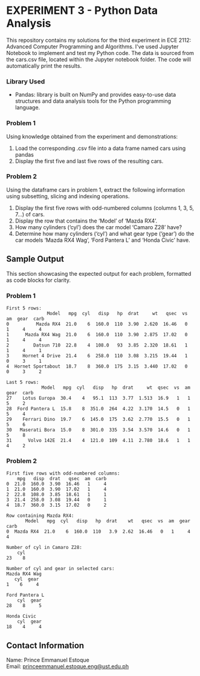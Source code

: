 # EXPERIMENT 3 - Python Data Analysis
This repository contains my solutions for the third experiment in ECE 2112: Advanced Computer Programming and Algorithms. I've used Jupyter Notebook to implement and test my Python code. The data is sourced from the cars.csv file, located within the Jupyter notebook folder. The code will automatically print the results.<br />

### Library Used
- Pandas: library is built on NumPy and provides easy-to-use data structures and data analysis tools for the Python programming language.

### Problem 1
Using knowledge obtained from the experiment and demonstrations:
1. Load the corresponding .csv file into a data frame named cars using pandas
2. Display the first five and last five rows of the resulting cars.

### Problem 2
Using the dataframe cars in problem 1, extract the following information using subsetting, slicing and indexing operations.
1. Display the first five rows with odd-numbered columns (columns 1, 3, 5, 7...) of cars.
2. Display the row that contains the ‘Model’ of ‘Mazda RX4’.
3. How many cylinders (‘cyl’) does the car model ‘Camaro Z28’ have?
4. Determine how many cylinders (‘cyl’) and what gear type (‘gear’) do the car models ‘Mazda RX4 Wag’, ‘Ford Pantera L’ and ‘Honda Civic’ have.

## Sample Output
This section showcasing the expected output for each problem, formatted as code blocks for clarity.
### Problem 1
```
First 5 rows:
               Model   mpg  cyl   disp   hp  drat     wt   qsec  vs  am  gear  carb
0          Mazda RX4  21.0    6  160.0  110  3.90  2.620  16.46   0   1     4     4
1      Mazda RX4 Wag  21.0    6  160.0  110  3.90  2.875  17.02   0   1     4     4
2         Datsun 710  22.8    4  108.0   93  3.85  2.320  18.61   1   1     4     1
3     Hornet 4 Drive  21.4    6  258.0  110  3.08  3.215  19.44   1   0     3     1
4  Hornet Sportabout  18.7    8  360.0  175  3.15  3.440  17.02   0   0     3     2

Last 5 rows:
             Model   mpg  cyl   disp   hp  drat     wt  qsec  vs  am  gear  carb
27    Lotus Europa  30.4    4   95.1  113  3.77  1.513  16.9   1   1     5     2
28  Ford Pantera L  15.8    8  351.0  264  4.22  3.170  14.5   0   1     5     4
29    Ferrari Dino  19.7    6  145.0  175  3.62  2.770  15.5   0   1     5     6
30   Maserati Bora  15.0    8  301.0  335  3.54  3.570  14.6   0   1     5     8
31      Volvo 142E  21.4    4  121.0  109  4.11  2.780  18.6   1   1     4     2
```

### Problem 2
```
First five rows with odd-numbered columns:
    mpg   disp  drat   qsec  am  carb
0  21.0  160.0  3.90  16.46   1     4
1  21.0  160.0  3.90  17.02   1     4
2  22.8  108.0  3.85  18.61   1     1
3  21.4  258.0  3.08  19.44   0     1
4  18.7  360.0  3.15  17.02   0     2

Row containing Mazda RX4:
       Model   mpg  cyl   disp   hp  drat    wt   qsec  vs  am  gear  carb
0  Mazda RX4  21.0    6  160.0  110   3.9  2.62  16.46   0   1     4     4

Number of cyl in Camaro Z28:
    cyl
23    8

Number of cyl and gear in selected cars:
Mazda RX4 Wag
   cyl  gear
1    6     4

Ford Pantera L
    cyl  gear
28    8     5

Honda Civic
    cyl  gear
18    4     4
```

## Contact Information
Name: Prince Emmanuel Estoque<br /> 
Email: princeemmanuel.estoque.eng@ust.edu.ph
